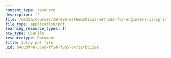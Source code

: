 ```yaml
---
content_type: resource
description: ''
file: /media/courses/18-086-mathematical-methods-for-engineers-ii-spring-2006/b460df40576dff14f8b5b47314bc119a_sleOqiMUTXE.pdf
file_type: application/pdf
learning_resource_types: []
ocw_type: OCWFile
resourcetype: Document
title: 3play pdf file
uid: b460df40-576d-ff14-f8b5-b47314bc119a
---
```

